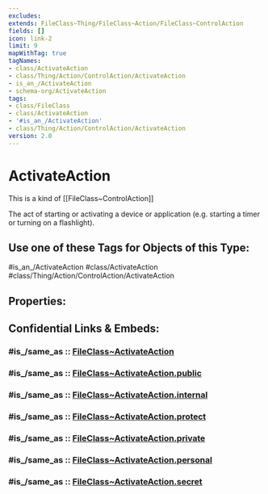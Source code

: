 ```yaml
---
excludes: 
extends: FileClass~Thing/FileClass~Action/FileClass~ControlAction
fields: []
icon: link-2
limit: 9
mapWithTag: true
tagNames:
- class/ActivateAction
- class/Thing/Action/ControlAction/ActivateAction
- is_an_/ActivateAction
- schema-org/ActivateAction
tags:
- class/FileClass
- class/ActivateAction
- '#is_an_/ActivateAction'
- class/Thing/Action/ControlAction/ActivateAction
version: 2.0
---
```


# ActivateAction
This is a kind of [[FileClass~ControlAction]]

The act of starting or activating a device or application (e.g. starting a timer or turning on a flashlight).


## Use one of these Tags for Objects of this Type:

#is_an_/ActivateAction
#class/ActivateAction
#class/Thing/Action/ControlAction/ActivateAction

## Properties:


## Confidential Links & Embeds: 

### #is_/same_as :: [FileClass~ActivateAction](/_Standards/fileClass/FileClass~Thing/FileClass~Action/FileClass~ControlAction/FileClass~ActivateAction.md) 

### #is_/same_as :: [FileClass~ActivateAction.public](/_public/fileClass/FileClass~Thing/FileClass~Action/FileClass~ControlAction/FileClass~ActivateAction.public.md) 

### #is_/same_as :: [FileClass~ActivateAction.internal](/_internal/fileClass/FileClass~Thing/FileClass~Action/FileClass~ControlAction/FileClass~ActivateAction.internal.md) 

### #is_/same_as :: [FileClass~ActivateAction.protect](/_protect/fileClass/FileClass~Thing/FileClass~Action/FileClass~ControlAction/FileClass~ActivateAction.protect.md) 

### #is_/same_as :: [FileClass~ActivateAction.private](/_private/fileClass/FileClass~Thing/FileClass~Action/FileClass~ControlAction/FileClass~ActivateAction.private.md) 

### #is_/same_as :: [FileClass~ActivateAction.personal](/_personal/fileClass/FileClass~Thing/FileClass~Action/FileClass~ControlAction/FileClass~ActivateAction.personal.md) 

### #is_/same_as :: [FileClass~ActivateAction.secret](/_secret/fileClass/FileClass~Thing/FileClass~Action/FileClass~ControlAction/FileClass~ActivateAction.secret.md)


